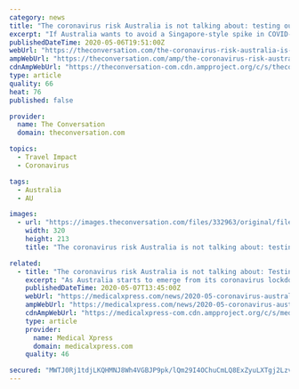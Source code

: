 ```yaml
---
category: news
title: "The coronavirus risk Australia is not talking about: testing our unlawful migrant workers"
excerpt: "If Australia wants to avoid a Singapore-style spike in COVID-19 cases, it must encourage its unlawful migrant workers to come forward for testing."
publishedDateTime: 2020-05-06T19:51:00Z
webUrl: "https://theconversation.com/the-coronavirus-risk-australia-is-not-talking-about-testing-our-unlawful-migrant-workers-137268"
ampWebUrl: "https://theconversation.com/amp/the-coronavirus-risk-australia-is-not-talking-about-testing-our-unlawful-migrant-workers-137268"
cdnAmpWebUrl: "https://theconversation-com.cdn.ampproject.org/c/s/theconversation.com/amp/the-coronavirus-risk-australia-is-not-talking-about-testing-our-unlawful-migrant-workers-137268"
type: article
quality: 66
heat: 76
published: false

provider:
  name: The Conversation
  domain: theconversation.com

topics:
  - Travel Impact
  - Coronavirus

tags:
  - Australia
  - AU

images:
  - url: "https://images.theconversation.com/files/332963/original/file-20200506-49584-1pzn0fs.jpg?ixlib=rb-1.1.0&q=45&auto=format&w=320&h=213&fit=crop"
    width: 320
    height: 213
    title: "The coronavirus risk Australia is not talking about: testing our unlawful migrant workers"

related:
  - title: "The coronavirus risk Australia is not talking about: Testing our unlawful migrant workers"
    excerpt: "As Australia starts to emerge from its coronavirus lockdown, authorities are on high alert for any fresh breakouts of the disease."
    publishedDateTime: 2020-05-07T13:45:00Z
    webUrl: "https://medicalxpress.com/news/2020-05-coronavirus-australia-unlawful-migrant-workers.html"
    ampWebUrl: "https://medicalxpress.com/news/2020-05-coronavirus-australia-unlawful-migrant-workers.amp"
    cdnAmpWebUrl: "https://medicalxpress-com.cdn.ampproject.org/c/s/medicalxpress.com/news/2020-05-coronavirus-australia-unlawful-migrant-workers.amp"
    type: article
    provider:
      name: Medical Xpress
      domain: medicalxpress.com
    quality: 46

secured: "MWTJ0Rj1tdjLKQHMNJ8Wh4VGBJP9pk/lQm29I4OChuCmLQ8ExZyuLXTgj2Lzv7Cd0dH49gah8XSrcfhdMo3LZWWSbMeq+j3RKm5U/ERPg6dm+3L2eh6r4P4T8pZHWnkjSObbI5KKt9wQw2XoY0nr8Oj3Tzma4oLDVTtqY2Cg5EdSuvg61WuC9m5wiIPPK2kZgmgTuCB63LECi2BSydYI57w/E8fku95SFDenfEDXVgE4AnMhDASGfonnrIhTsxDXfH4XSPsToFrfKyuouev2KgzDK8XeqJUNIH9rLivSeO6Zo+dwuVbX8hSp2yAKwZ1gvlY3UHwps1DtVI6xWl3HVaXhQrkIgniLRW4+NUi5qeFg43lQiYVsRW02f3ZU1gSQtBUUVHjhdfiXREk5LPTqPOKMTOYz6uOn4fc7D0vYgnNCVE5b5rgSlWJwGXn1jD3j5JCWZs897JXL4m1ydP9wTa95TWkV8/un2h1o+6YxkZs=;vx1No9l9T489tGZnBTJySg=="
---
```


